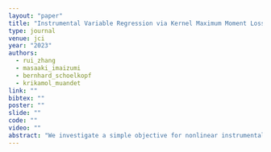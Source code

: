 ```yaml
---
layout: "paper"
title: "Instrumental Variable Regression via Kernel Maximum Moment Loss"
type: journal
venue: jci
year: "2023"
authors:
  - rui_zhang
  - masaaki_imaizumi
  - bernhard_schoelkopf
  - krikamol_muandet
link: ""
bibtex: ""
poster: ""
slide: ""
code: ""
video: ""
abstract: "We investigate a simple objective for nonlinear instrumental variable (IV) regression based on a kernelized conditional moment restriction (CMR) known as a maximum moment restriction (MMR). The MMR objective is formulated by maximizing the interaction between the residual and the instruments belonging to a unit ball in a reproducing kernel Hilbert space (RKHS). First, it allows us to simplify the IV regression as an empirical risk minimization problem, where the risk functional depends on the reproducing kernel on the instrument and can be estimated by a U-statistic or V-statistic. Second, based on this simplification, we are able to provide the consistency and asymptotic normality results in both parametric and nonparametric settings. Lastly, we provide easy-to-use IV regression algorithms with an efficient hyper-parameter selection procedure. We demonstrate the effectiveness of our algorithms using experiments on both synthetic and real-world data."
---
```

